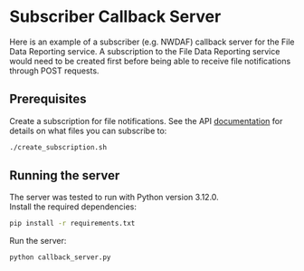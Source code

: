 # Subscriber Callback Server

Here is an example of a subscriber (e.g. NWDAF) callback server for the File Data Reporting service. A subscription to the File Data Reporting service would need to be created first before being able to receive file notifications through POST requests.

## Prerequisites

Create a subscription for file notifications. See the API [documentation](../rest-api/src/api/openapi.yaml) for details on what files you can subscribe to:

```bash
./create_subscription.sh
```

## Running the server

The server was tested to run with Python version 3.12.0.  
Install the required dependencies:

```bash
pip install -r requirements.txt
```

Run the server:

```bash
python callback_server.py
```
